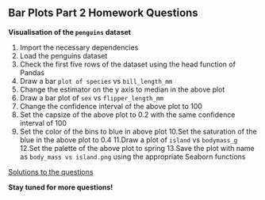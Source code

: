 ## Bar Plots Part 2 Homework Questions

<b>Visualisation of the ```penguins``` dataset</b>

1. Import the necessary dependencies
2. Load the penguins dataset
3. Check the first five rows of the dataset using the head function of Pandas
4. Draw a bar ```plot of species``` vs ```bill_length_mm```
5. Change the estimator on the y axis to median in the above plot
6. Draw a bar plot of ```sex``` vs ```flipper_length_mm```
7. Change the confidence interval of the above plot to 100
8. Set the capsize of the above plot to 0.2 with the same confidence interval of 100
9. Set the color of the bins to blue in above plot
10.Set the saturation of the blue in the above plot to 0.4
11.Draw a plot of ```island``` vs ```bodymass_g```
12.Set the palette of the above plot to spring
13.Save the plot with name as ```body_mass vs island.png``` using the appropriate Seaborn functions

<a href = 'https://github.com/codebasics/Seaborn-Series/blob/master/03.BarPlotsPart2/Homework_Solutions.ipynb'>Solutions to the questions</a>

<b>Stay tuned for more questions!</b>
